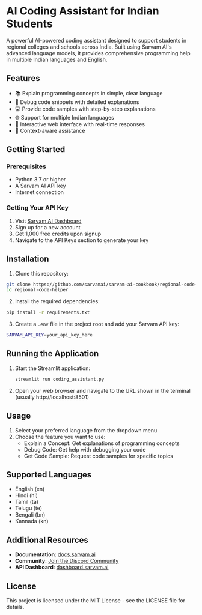 # AI Coding Assistant for Indian Students

A powerful AI-powered coding assistant designed to support students in regional colleges and schools across India. Built using Sarvam AI's advanced language models, it provides comprehensive programming help in multiple Indian languages and English.

## Features

- 📚 Explain programming concepts in simple, clear language
- 🐛 Debug code snippets with detailed explanations
- 💻 Provide code samples with step-by-step explanations
- 🌐 Support for multiple Indian languages
- 🎯 Interactive web interface with real-time responses
- 🔄 Context-aware assistance

## Getting Started

### Prerequisites

- Python 3.7 or higher
- A Sarvam AI API key
- Internet connection

### Getting Your API Key

1. Visit [Sarvam AI Dashboard](https://dashboard.sarvam.ai/)
2. Sign up for a new account
3. Get 1,000 free credits upon signup
4. Navigate to the API Keys section to generate your key

## Installation

1. Clone this repository:

```bash
git clone https://github.com/sarvamai/sarvam-ai-cookbook/regional-code-helper.git
cd regional-code-helper
```

2. Install the required dependencies:

```bash
pip install -r requirements.txt
```

3. Create a `.env` file in the project root and add your Sarvam API key:

```bash
SARVAM_API_KEY=your_api_key_here
```

## Running the Application

1. Start the Streamlit application:
   ```bash
   streamlit run coding_assistant.py
   ```
2. Open your web browser and navigate to the URL shown in the terminal (usually http://localhost:8501)

## Usage

1. Select your preferred language from the dropdown menu
2. Choose the feature you want to use:
   - Explain a Concept: Get explanations of programming concepts
   - Debug Code: Get help with debugging your code
   - Get Code Sample: Request code samples for specific topics

## Supported Languages

- English (en)
- Hindi (hi)
- Tamil (ta)
- Telugu (te)
- Bengali (bn)
- Kannada (kn)

## Additional Resources

- **Documentation**: [docs.sarvam.ai](https://docs.sarvam.ai/)
- **Community**: [Join the Discord Community](https://discord.gg/hTuVuPNF)
- **API Dashboard**: [dashboard.sarvam.ai](https://dashboard.sarvam.ai/)

## License

This project is licensed under the MIT License - see the LICENSE file for details.

